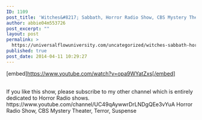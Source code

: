```yaml
---
ID: 1109
post_title: 'Witches&#8217; Sabbath, Horror Radio Show, CBS Mystery Theater, Terror, Suspense'
author: abbie04m553726
post_excerpt: ""
layout: post
permalink: >
  https://universalflowuniversity.com/uncategorized/witches-sabbath-horror-radio-show-cbs-mystery-theater-terror-suspense/
published: true
post_date: 2014-04-11 10:29:27
---
```

[embed]https://www.youtube.com/watch?v=opa9WYatZxs[/embed]</br></br>
<p>If you like this show, please subscribe to my other channel which is entirely dedicated to Horror Radio shows. https://www.youtube.com/channel/UC49qAywwrDrLNDgQEe3vYuA
Horror Radio Show, CBS Mystery Theater, Terror, Suspense</p>